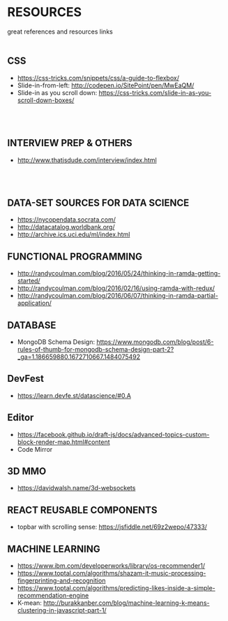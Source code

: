 # RESOURCES
great references and resources links
<br/>
<br/>

## CSS
* https://css-tricks.com/snippets/css/a-guide-to-flexbox/
* Slide-in-from-left: http://codepen.io/SitePoint/pen/MwEaQM/
* Slide-in as you scroll down: https://css-tricks.com/slide-in-as-you-scroll-down-boxes/

<br/>
<br/>

## INTERVIEW PREP & OTHERS
* http://www.thatjsdude.com/interview/index.html
<br/>
<br/>

## DATA-SET SOURCES FOR DATA SCIENCE
* https://nycopendata.socrata.com/
* http://datacatalog.worldbank.org/
* http://archive.ics.uci.edu/ml/index.html

## FUNCTIONAL PROGRAMMING
* http://randycoulman.com/blog/2016/05/24/thinking-in-ramda-getting-started/
* http://randycoulman.com/blog/2016/02/16/using-ramda-with-redux/
* http://randycoulman.com/blog/2016/06/07/thinking-in-ramda-partial-application/

## DATABASE
* MongoDB Schema Design: https://www.mongodb.com/blog/post/6-rules-of-thumb-for-mongodb-schema-design-part-2?_ga=1.186659880.1672710667.1484075492

## DevFest
* https://learn.devfe.st/datascience/#0.A

## Editor
* https://facebook.github.io/draft-js/docs/advanced-topics-custom-block-render-map.html#content
* Code Mirror

## 3D MMO
* https://davidwalsh.name/3d-websockets

## REACT REUSABLE COMPONENTS
* topbar with scrolling sense: https://jsfiddle.net/69z2wepo/47333/

## MACHINE LEARNING
* https://www.ibm.com/developerworks/library/os-recommender1/
* https://www.toptal.com/algorithms/shazam-it-music-processing-fingerprinting-and-recognition
* https://www.toptal.com/algorithms/predicting-likes-inside-a-simple-recommendation-engine
* K-mean: http://burakkanber.com/blog/machine-learning-k-means-clustering-in-javascript-part-1/
